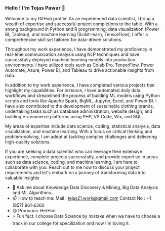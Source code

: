 ### Hello ! I'm Tejas Pawar 👋


Welcome to my GitHub profile! As an experienced data scientist, I bring a wealth of expertise and successful project completions to the table. With a strong background in Python and R programming, data visualization (Power BI, Tableau), and machine learning (Scikit-learn, TensorFlow), I offer a comprehensive skill set tailored for data-driven solutions.

Throughout my work experience, I have demonstrated my proficiency in real-time communication analysis using NLP techniques and have successfully deployed machine learning models into production environments. I have utilized tools such as Colab Pro, TensorFlow, Power Automate, Azure, Power BI, and Tableau to drive actionable insights from data.

In addition to my work experience, I have completed various projects that highlight my capabilities. For instance, I have automated daily data workflows and streamlined the process of building ML models using Python scripts and tools like Apache Spark, BigML, Jupyter, Excel, and Power BI. I have also contributed to the development of sustainable clothing brands, undertaking tasks such as database administration, website design, and building e-commerce platforms using PHP, VS Code, Wix, and SQL.

My areas of expertise include data science, coding, statistical analysis, data visualization, and machine learning. With a focus on critical thinking and problem-solving, I am adept at tackling complex challenges and delivering high-quality solutions.

If you are seeking a data scientist who can leverage their extensive experience, complete projects successfully, and provide expertise in areas such as data science, coding, and machine learning, I am here to collaborate with you. Reach out to me now to discuss your project requirements and let's embark on a journey of transforming data into valuable insights
- 💬 Ask me about Knowledge Data Discovery & Mining, Big Data Analysis and ML Algorithms. 
- 📫 How to reach me: 
      Mail : tejas21.work@gmail.com
      Contact No : +1 (857) 961-6260
- 😄 Pronouns: He/Him
- ⚡ Fun fact: I choose Data Science by mistake when we have to choose a track in our college for specilization and now I'm loving it.

